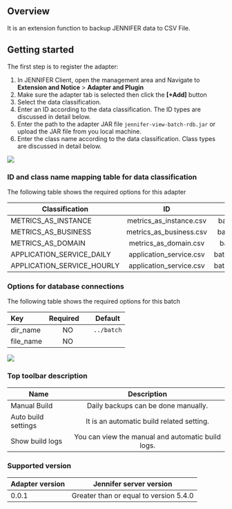 ## Overview
It is an extension function to backup JENNIFER data to CSV File.


## Getting started

The first step is to register the adapter: 
1. In JENNIFER Client, open the management area and Navigate to  **Extension and Notice** > **Adapter and Plugin**
2. Make sure the adapter tab is selected then click the **[+Add]** button
3. Select the data classification.
4. Enter an ID according to the data classification. The ID types are discussed in detail below.
5. Enter the path to the adapter JAR file ``jennifer-view-batch-rdb.jar`` or upload the JAR file from you local machine.
6. Enter the class name according to the data classification. Class types are discussed in detail below.
 
<img src="https://raw.githubusercontent.com/jennifersoft/jennifer-extension-manuals/master/res/img/view_server_batch/1.png">


### ID and class name mapping table for data classification ##

The following table shows the required options for this adapter

| Classification | ID | Class names |
| ------------- |:-------------:|:-------------:|
| METRICS_AS_INSTANCE | metrics_as_instance.csv | batch.handler.metrics.InstanceData |
| METRICS_AS_BUSINESS | metrics_as_business.csv | batch.handler.metrics.BusinessData |
| METRICS_AS_DOMAIN | metrics_as_domain.csv | batch.handler.metrics.DomainData |
| APPLICATION_SERVICE_DAILY | application_service.csv | batch.handler.service.ApplicationData |
| APPLICATION_SERVICE_HOURLY | application_service.csv | batch.handler.service.ApplicationData |


### Options for database connections ##

The following table shows the required options for this batch

| Key           | Required      | Default |
| ------------- |:-------------:|:-------------:|
| dir_name | NO | `../batch` |
| file_name | NO | |

<img src="https://github.com/jennifersoft/jennifer-extension-manuals/blob/master/res/img/view_server_batch/2.png">


### Top toolbar description ##

| Name | Description |
| ------------- |:-------------:|
| Manual Build | Daily backups can be done manually. |
| Auto build settings | It is an automatic build related setting. |
| Show build logs | You can view the manual and automatic build logs. |


### Supported version ##
 
| Adapter version           | Jennifer server version |
| ------------- |:-------------:|
| 0.0.1       | Greater than or equal to version 5.4.0 |